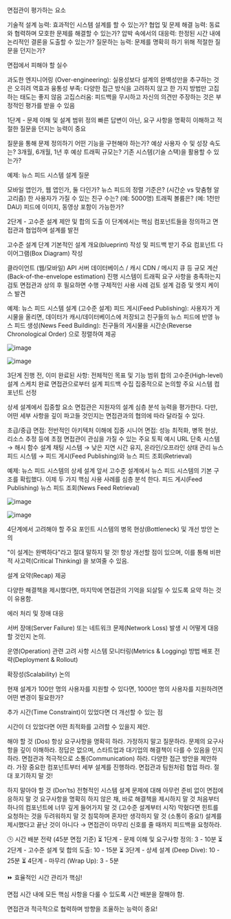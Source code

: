 면접관이 평가하는 요소

기술적 설계 능력: 효과적인 시스템 설계를 할 수 있는가?
협업 및 문제 해결 능력: 동료와 협력하며 모호한 문제를 해결할 수 있는가?
압박 속에서의 대응력: 한정된 시간 내에 논리적인 결론을 도출할 수 있는가?
질문하는 능력: 문제를 명확히 하기 위해 적절한 질문을 던지는가?

면접에서 피해야 할 실수

과도한 엔지니어링 (Over-engineering): 실용성보다 설계의 완벽성만을 추구하는 것은 오히려 역효과
융통성 부족: 다양한 접근 방식을 고려하지 않고 한 가지 방법만 고집하는 태도는 좋지 않음
고집스러움: 피드백을 무시하고 자신의 의견만 주장하는 것은 부정적인 평가를 받을 수 있음

1단계 - 문제 이해 및 설계 범위 정의
빠른 답변이 아닌, 요구 사항을 명확히 이해하고 적절한 질문을 던지는 능력이 중요

질문을 통해 문제 정의하기
어떤 기능을 구현해야 하는가?
예상 사용자 수 및 성장 속도는?
3개월, 6개월, 1년 후 예상 트래픽 규모는?
기존 시스템(기술 스택)을 활용할 수 있는가?

예제: 뉴스 피드 시스템 설계 질문

모바일 앱인가, 웹 앱인가, 둘 다인가?
뉴스 피드의 정렬 기준은? (시간순 vs 맞춤형 알고리즘)
한 사용자가 가질 수 있는 친구 수는? (예: 5000명)
트래픽 볼륨은? (예: 1천만 DAU)
피드에 이미지, 동영상 포함이 가능한가?

2단계 - 고수준 설계 제안 및 합의 도출
이 단계에서는 핵심 컴포넌트들을 정의하고 면접관과 협업하며 설계를 발전

고수준 설계 단계
기본적인 설계 개요(blueprint) 작성 및 피드백 받기
주요 컴포넌트 다이어그램(Box Diagram) 작성

클라이언트 (웹/모바일)
API 서버
데이터베이스 / 캐시
CDN / 메시지 큐 등
규모 계산(Back-of-the-envelope estimation) 진행
시스템이 트래픽 요구 사항을 충족하는지 검토
면접관과 상의 후 필요하면 수행
구체적인 사용 사례 검토
설계 검증 및 엣지 케이스 발견

예제: 뉴스 피드 시스템 설계 (고수준 설계)
피드 게시(Feed Publishing): 사용자가 게시물을 올리면, 데이터가 캐시/데이터베이스에 저장되고 친구들의 뉴스 피드에 반영
뉴스 피드 생성(News Feed Building): 친구들의 게시물을 시간순(Reverse Chronological Order) 으로 정렬하여 제공

![image](https://github.com/user-attachments/assets/290ddd48-f3fe-44bd-925c-6bd32a9da3bf)

![image](https://github.com/user-attachments/assets/02ea7335-72e3-4c86-95f7-b686bcbec266)

3단계 진행 전, 이미 완료된 사항:
전체적인 목표 및 기능 범위 합의
고수준(High-level) 설계 스케치 완료
면접관으로부터 설계 피드백 수집
집중적으로 논의할 주요 시스템 컴포넌트 선정

상세 설계에서 집중할 요소
면접관은 지원자의 설계 심층 분석 능력을 평가한다. 다만, 어떤 세부 사항을 깊이 파고들 것인지는 면접관과의 협의에 따라 달라질 수 있다.

초급/중급 면접: 전반적인 아키텍처 이해에 집중
시니어 면접: 성능 최적화, 병목 현상, 리소스 추정 등에 초점
면접관이 관심을 가질 수 있는 주요 토픽 예시
URL 단축 시스템 → 해시 함수 설계
채팅 시스템 → 낮은 지연 시간 유지, 온라인/오프라인 상태 관리
뉴스 피드 시스템 → 피드 게시(Feed Publishing)와 뉴스 피드 조회(Retrieval)

예제: 뉴스 피드 시스템의 상세 설계
앞서 고수준 설계에서 뉴스 피드 시스템의 기본 구조를 확립했다. 이제 두 가지 핵심 사용 사례를 심층 분석 한다.
피드 게시(Feed Publishing)
뉴스 피드 조회(News Feed Retrieval)

![image](https://github.com/user-attachments/assets/001997ff-fecc-498f-b2bf-712caf023f9b)

![image](https://github.com/user-attachments/assets/a571607e-9050-4fdf-93e0-344fc12f32db)

4단계에서 고려해야 할 주요 포인트
시스템의 병목 현상(Bottleneck) 및 개선 방안 논의

"이 설계는 완벽하다"라고 절대 말하지 말 것!
항상 개선할 점이 있으며, 이를 통해 비판적 사고력(Critical Thinking) 을 보여줄 수 있음.

설계 요약(Recap) 제공

다양한 해결책을 제시했다면, 마지막에 면접관의 기억을 되살릴 수 있도록 요약 하는 것이 유용함.

에러 처리 및 장애 대응

서버 장애(Server Failure) 또는 네트워크 문제(Network Loss) 발생 시 어떻게 대응할 것인지 논의.

운영(Operation) 관련 고려 사항
시스템 모니터링(Metrics & Logging) 방법
배포 전략(Deployment & Rollout)

확장성(Scalability) 논의

현재 설계가 100만 명의 사용자를 지원할 수 있다면, 1000만 명의 사용자를 지원하려면 어떤 변경이 필요한가?

추가 시간(Time Constraint)이 있었다면 더 개선할 수 있는 점

시간이 더 있었다면 어떤 최적화를 고려할 수 있을지 제안.

해야 할 것 (Dos)
항상 요구사항을 명확히 하라. 가정하지 말고 질문하라.
문제의 요구사항을 깊이 이해하라.
정답은 없으며, 스타트업과 대기업의 해결책이 다를 수 있음을 인지하라.
면접관과 적극적으로 소통(Communication) 하라.
다양한 접근 방안을 제안하라.
가장 중요한 컴포넌트부터 세부 설계를 진행하라.
면접관과 팀원처럼 협업 하라.
절대 포기하지 말 것!

하지 말아야 할 것 (Don’ts)
전형적인 시스템 설계 문제에 대해 아무런 준비 없이 면접에 응하지 말 것
요구사항을 명확히 하지 않은 채, 바로 해결책을 제시하지 말 것
처음부터 하나의 컴포넌트에 너무 깊게 들어가지 말 것 (고수준 설계부터 시작)
막혔다면 힌트를 요청하는 것을 두려워하지 말 것
침묵하며 혼자만 생각하지 말 것 (소통이 중요!)
설계를 제시했다고 끝난 것이 아니다 → 면접관이 마무리 신호를 줄 때까지 피드백을 요청하라.

🕒 시간 배분 전략 (45분 면접 기준)
⏳ 1단계 - 문제 이해 및 요구사항 정의: 3 - 10분
⏳ 2단계 - 고수준 설계 및 합의 도출: 10 - 15분
⏳ 3단계 - 상세 설계 (Deep Dive): 10 - 25분
⏳ 4단계 - 마무리 (Wrap Up): 3 - 5분

⏩ 효율적인 시간 관리가 핵심!

면접 시간 내에 모든 핵심 사항을 다룰 수 있도록 시간 배분을 잘해야 함.

면접관과 적극적으로 협력하며 방향을 조율하는 능력이 중요!

